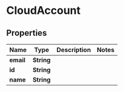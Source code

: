 

# CloudAccount


## Properties

| Name | Type | Description | Notes |
|------------ | ------------- | ------------- | -------------|
|**email** | **String** |  |  |
|**id** | **String** |  |  |
|**name** | **String** |  |  |



